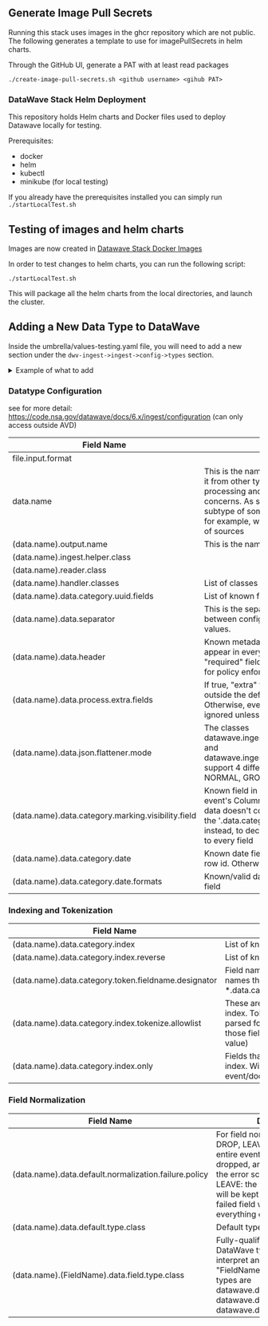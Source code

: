 ## Generate Image Pull Secrets ##
Running this stack uses images in the ghcr repository which are not public. The following generates a template to use for imagePullSecrets in helm charts.


Through the GitHub UI, generate a PAT with at least read packages

```
./create-image-pull-secrets.sh <github username> <gihub PAT>
```

### DataWave Stack Helm Deployment ###

This repository holds Helm charts and Docker files used to deploy Datawave locally for testing. 

Prerequisites:

* docker
* helm
* kubectl
* minikube (for local testing)


If you already have the prerequisites installed you can simply run `./startLocalTest.sh`


## Testing of images and helm charts ##

Images are now created in [Datawave Stack Docker Images](https://github.com/nationalSecurityAgency/datawave-stack-docker-images)

In order to test changes to helm charts, you can run the following script:
```
./startLocalTest.sh
```
This will package all the helm charts from the local directories, and launch the cluster.

## Adding a New Data Type to DataWave

Inside the umbrella/values-testing.yaml file, you will need to add a new section under
the `dwv-ingest->ingest->config->types` section.

<details>
<summary>Example of what to add</summary>
The new sction will need to follow the following format:

```yaml
- name: <name of the datatype>
        flagMakerConfig:
          liveFolder: <name of datatype>
          bulkFolder: <name of datatype>-bulk
          config:
            distrubutionArgs: none
            extraIngestArgs: "-data.name.override=<name of datatpye>"
            inputFormat: datawave.ingest.json.mr.input.JsonInputFormat
            lifo: false
        properties:
          "file.input.format": datawave.ingest.json.mr.input.JsonInputFormat
          "data.name": <name of datatype>
          "<name of datatype>.output.name": <name of datatype>
          "<name of datatype>.ingest.helper.class": datawave.ingest.json.config.helper.JsonIngestHelper
          "<name of datatype>.reader.class": datawave.ingest.json.mr.input.JsonRecordReader
          "<name of datatype>.handler.classes": "datawave.ingest.json.mr.handler.ContentJsonColumnBasedHandler,datawave.ingest.mapreduce.handler.facet.FacetHandler"
          "<name of datatype>.data.category.uuid.fields": <insert fields here>
          "<name of datatype>.data.separator": ","
          "<name of datatype>.data.header": <insert header here>
          "<name of datatype>.data.process.extra.fields": true
          "<name of datatype>.data.json.flattener.mode": GROUPED_AND_NORMAL
          "<name of datatype>.SUMMARY.data.field.marking": PUBLIC
          "<name of datatype>.data.category.marking.visibility.field": VISIBILITY
          "<name of datatype>.data.category.date.formats": yyyy-MM-dd,yyyy-MM-dd'T'HH:mm:ss'Z',yyyy-MM-dd HH:mm:ss
          "<name of datatype>.data.category.index": <insert queryable fields here>
          "<name of datatype>.data.category.index.reverse": <insert queryable fields here>
          "<name of datatype>.data.category.token.fieldname.designator": _TOKEN
          "<name of datatype>.data.category.index.tokenize.allowlist": <>
          "<name of datatype>.data.category.index.only": <>
          "<name of datatype>.data.default.normalization.failure.policy": FAIL
          "<name of datatype>.data.default.type.class": datawave.data.type.LcNoDiacriticsType
```
</details>

### Datatype Configuration
 see for more detail: https://code.nsa.gov/datawave/docs/6.x/ingest/configuration (can only access outside AVD)

| Field Name | Description |
| ---------- | ----------- |
| file.input.format | |
| data.name | This is the name of the datatype, which distinguishes it from other types for the purposes of ingest processing and perhaps even for dataflow/transport concerns. As such, this can be used to denote a subtype of some common data format, like CSV files for example, which could originate from any number of sources        |
| (data.name).output.name | This is the name to use on the data in Accumulo |
| (data.name).ingest.helper.class | |
| (data.name).reader.class | |
| (data.name).handler.classes | List of classes that should process each event |
| (data.name).data.category.uuid.fields | List of known fields that contain UUIDs |
| (data.name).data.separator | This is the separator to use for delimited text, and between configuration file parameters with multiple values. |
| (data.name).data.header | Known metadata fields that may be expected to appear in every json document. Often, these may be "required" fields, and/or fields that you want to use for policy enforcement, quality assurance, etc |
| (data.name).data.process.extra.fields | If true, "extra" fields within the json tree (ie, those outside the defined "header") should be processed. Otherwise, everything outside the header will be ignored unless explicitly whitelisted |
| (data.name).data.json.flattener.mode | The classes datawave.ingest.json.mr.input.JsonRecordReader and datawave.ingest.json.config.helper.JsonIngestHelper support 4 different json-flattening modes: SIMPLE, NORMAL, GROUPED, and GROUPED_AND_NORMAL |
| (data.name).data.category.marking.visibility.field | Known field in every record that will contain the event's ColumnVisibility for Accumulo. If the raw data doesn't convey security markings, then utilize the '.data.category.marking.default' property instead, to declare the default marking to be applied to every field |
| (data.name).data.category.date | Known date field to be used, if found, for the shard row id. Otherwise, current date will be used |
| (data.name).data.category.date.formats | Known/valid date formats for *.data.category.date field |

### Indexing and Tokenization
| Field Name | Description |
| ---------- | ----------- |
| (data.name).data.category.index | List of known fields to index |
| (data.name).data.category.index.reverse | List of known fields to reverse index |
| (data.name).data.category.token.fieldname.designator | Field name suffix to be applied to field names that are tokenized. See *.data.category.index.tokenize.allowlist |
| (data.name).data.category.index.tokenize.allowlist | These are the fields to tokenize and index. Tokenization allows fields to be parsed for searching the content of those fields (rather than the whole value) |
| (data.name).data.category.index.only | Fields that will exist only in the global index. Will not be stored as part of the event/document |

### Field Normalization
| Field Name | Description |
| ---------- | ----------- |
| (data.name).data.default.normalization.failure.policy | For field normalization failures: DROP, LEAVE, FAIL. FAIL: the entire event/document will be dropped, and possibly written to the error schema in Accumulo. LEAVE: the non-normalized value will be kept as-is. DROP: the failed field will be dropped, and everything else retained |
| (data.name).data.default.type.class | Default type |
| (data.name).(FieldName).data.field.type.class | Fully-qualified class name of the DataWave type to be used to interpret and normalize "FieldName" values Example types are datawave.data.type.DateType, datawave.data.type.NumberType, datawave.data.type.GeoType, etc |




